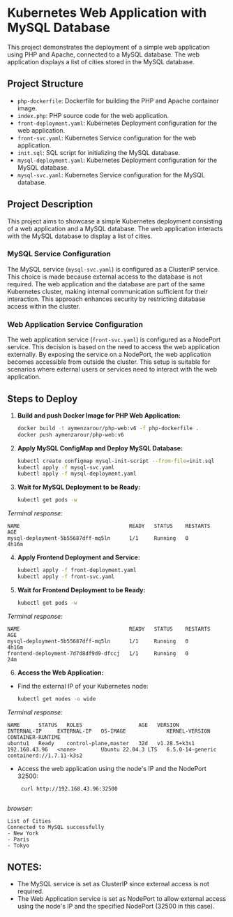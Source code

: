 # Kubernetes Web Application with MySQL Database

This project demonstrates the deployment of a simple web application using PHP and Apache, connected to a MySQL database. The web application displays a list of cities stored in the MySQL database.

## Project Structure

- `php-dockerfile`: Dockerfile for building the PHP and Apache container image.
- `index.php`: PHP source code for the web application.
- `front-deployment.yaml`: Kubernetes Deployment configuration for the web application.
- `front-svc.yaml`: Kubernetes Service configuration for the web application.
- `init.sql`: SQL script for initializing the MySQL database.
- `mysql-deployment.yaml`: Kubernetes Deployment configuration for the MySQL database.
- `mysql-svc.yaml`: Kubernetes Service configuration for the MySQL database.

## Project Description

This project aims to showcase a simple Kubernetes deployment consisting of a web application and a MySQL database. The web application interacts with the MySQL database to display a list of cities.

### MySQL Service Configuration

The MySQL service (`mysql-svc.yaml`) is configured as a ClusterIP service. This choice is made because external access to the database is not required. The web application and the database are part of the same Kubernetes cluster, making internal communication sufficient for their interaction. This approach enhances security by restricting database access within the cluster.

### Web Application Service Configuration

The web application service (`front-svc.yaml`) is configured as a NodePort service. This decision is based on the need to access the web application externally. By exposing the service on a NodePort, the web application becomes accessible from outside the cluster. This setup is suitable for scenarios where external users or services need to interact with the web application.

## Steps to Deploy

1. **Build and push Docker Image for PHP Web Application:**

   ```bash
   docker build -t aymenzarour/php-web:v6 -f php-dockerfile .
   docker push aymenzarour/php-web:v6

2. **Apply MySQL ConfigMap and Deploy MySQL Database:**

   ```bash
   kubectl create configmap mysql-init-script --from-file=init.sql
   kubectl apply -f mysql-svc.yaml
   kubectl apply -f mysql-deployment.yaml
   
3. **Wait for MySQL Deployment to be Ready:**

   ```bash
   kubectl get pods -w
   
*Terminal response:*

   ```text
   NAME                                   READY   STATUS    RESTARTS   AGE
   mysql-deployment-5b55687dff-mq5ln      1/1     Running   0          4h16m
  ```

4. **Apply Frontend Deployment and Service:**

   ```bash
   kubectl apply -f front-deployment.yaml
   kubectl apply -f front-svc.yaml
   
5. **Wait for Frontend Deployment to be Ready:**

   ```bash
   kubectl get pods -w
   
*Terminal response:*

   ```text
   NAME                                   READY   STATUS    RESTARTS   AGE
   mysql-deployment-5b55687dff-mq5ln      1/1     Running   0          4h16m
   frontend-deployment-7d7d8df9d9-dfccj   1/1     Running   0          24m
  ```
   
6. **Access the Web Application:**

- Find the external IP of your Kubernetes node:
   ```bash
   kubectl get nodes -o wide
   
*Terminal response:*

   ```text
   NAME      STATUS   ROLES                  AGE   VERSION        INTERNAL-IP     EXTERNAL-IP   OS-IMAGE             KERNEL-VERSION     CONTAINER-RUNTIME
   ubuntu1   Ready    control-plane,master   32d   v1.28.5+k3s1   192.168.43.96   <none>        Ubuntu 22.04.3 LTS   6.5.0-14-generic   containerd://1.7.11-k3s2
  ```

- Access the web application using the node's IP and the NodePort 32500:
  ```bash
   curl http://192.168.43.96:32500
     
*browser:*

   ```text
   List of Cities
   Connected to MySQL successfully
   - New York
   - Paris
   - Tokyo
   ```

## NOTES:
- The MySQL service is set as ClusterIP since external access is not required.
- The Web Application service is set as NodePort to allow external access using the node's IP and the specified NodePort (32500 in this case).    

